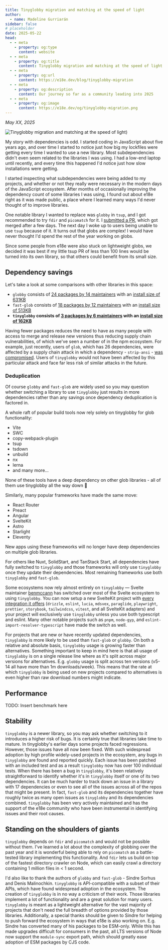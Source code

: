 ```yaml
---
title: Tinyglobby migration and matching at the speed of light
author:
  - name: Madeline Gurriarán
sidebar: false
# placeholder
date: 2025-05-22
head:
  - - meta
    - property: og:type
      content: website
  - - meta
    - property: og:title
      content: Tinyglobby migration and matching at the speed of light
  - - meta
    - property: og:url
      content: https://e18e.dev/blog/tinyglobby-migration
  - - meta
    - property: og:description
      content: Our journey so far as a community leading into 2025
  - - meta
    - property: og:image
      content: https://e18e.dev/og/tinyglobby-migration.png
---
```


_May XX, 2025_

![Tinyglobby migration and matching at the speed of light)](/og/tinyglobby-migration.png)

My story with dependencies is odd. I started coding in JavaScript about five years ago,
and over time I started to notice just how big my lockfiles were getting every time
I wanted to use a new library. Most subdependencies didn't even seem related to the libraries I was using.
I had a low-end laptop until recently, and every time this happened I'd notice just how slow installations were getting.

I started inspecting what subdependencies were being added to my projects, and whether or not they really were
necessary in the modern days of the JavaScript ecosystem. After months of occasionally improving the dependency count
of some libraries I was using, I found out about e18e right as it was made public, a place where I learned many
ways I'd never thought of to improve libraries.

One notable library I wanted to replace was `globby` in `tsup`, and I got recommended to try `fdir` and `picomatch`
for it. I [submitted a PR](https://github.com/egoist/tsup/pull/1158), which got merged after a few days.
The next day I woke up to users being unable to use `tsup` because of it. It turns out that globs are complex!
I would have never thought I'd spend the rest of the year working on globs.

Since some people from e18e were also stuck on lightweight globs, we decided it was best if my little tsup PR
of less than 100 lines would be turned into its own library, so that others could benefit from its small size.

## Dependency savings

Let's take a look at some comparisons with other libraries in this space:

- `globby` consists of [24 packages by 14 maintainers](https://npmgraph.js.org/?q=globby) with an [install size of 631KB](https://pkg-size.dev/globby)
- `fast-glob` consists of [18 packages by 12 maintainers](https://npmgraph.js.org/?q=fast-glob) with an [install size of 513KB](https://pkg-size.dev/fast-glob)
- **`tinyglobby` consists of [3 packages by 6 maintainers](https://npmgraph.js.org/?q=tinyglobby) with an [install size of 162KB](https://pkg-size.dev/tinyglobby)**

Having fewer packages reduces the need to have as many people with access to merge and release new versions thus reducing supply chain vulnerabilities, of which we've seen a number of in the npm ecosystem. For example, just recently, users of `glob`, which has 26 dependencies, were affected by a supply chain attack in which a dependency - `strip-ansi` - [was compromised](https://socket.dev/blog/npm-author-qix-compromised-in-major-supply-chain-attack). Users of `tinyglobby` would not have been affected by this particular attack and face far less risk of similar attacks in the future.

### Deduplication

Of course `globby` and `fast-glob` are widely used so you may question whether switching a library to use `tinyglobby` just results in more dependencies rather than any savings once dependency deduplication is factored in.

A whole raft of popular build tools now rely solely on tinyglobby for glob functionality:

- Vite
- SWC
- copy-webpack-plugin
- tsup
- tsdown
- unbuild
- nx
- lerna
- and many more...

None of these tools have a deep dependency on other glob libraries - all of them use tinyglobby all the way down 🎉 

Similarly, many popular frameworks have made the same move:

- React Router
- Preact
- Angular
- SvelteKit
- Astro
- Starlight
- Eleventy

New apps using these frameworks will no longer have deep dependencies on multiple glob libraries.

For others like Nuxt, SolidStart, and TanStack Start, all dependencies have fully switched to `tinyglobby` and those frameworks will only use `tinyglobby` once they update their dependencies. Most remaining frameworks use both `tinyglobby` and `fast-glob`.

Some ecosystems now rely almost entirely on `tinyglobby` — Svelte maintainer [benmccann](https://www.benmccann.com/) has switched over most of the Svelte ecosystem to using `tinyglobby`. You can now setup a new SvelteKit project with [every integration it offers](https://svelte.dev/docs/cli/sv-add#Official-add-ons) (`drizzle`, `eslint`, `lucia`, `mdsvex`, `paraglide`, `playwright`, `prettier`, `storybook`, `tailwindcss`, `vitest`, and all SvelteKit adapters) and your project will exclusively use `tinyglobby` unless you use both typescript and eslint. Many other notable projects such as `pnpm`, `node-gyp`, and `eslint-import-resolver-typescript` have made the switch as well.

For projects that are new or have recently updated dependencies, `tinyglobby` is more likely to be used than `fast-glob` or `globby`. On both a relative and absolute basis, `tinyglobby` usage is growing faster than alternatives. Something important to keep in mind here is that all usage of `tinyglobby` is on a single release line where as it's split across major versions for alternatives. E.g. `globby` usage is split across ten versions (v5-14 all have more than 1m downloads/week). This means that the rate at which `tinyglobby` is being used on new projects compared to alternatives is even higher than raw download numbers might indicate.

## Performance

TODO: Insert benchmark here

## Stability

`tinyglobby` is a newer library, so you may ask whether switching to it introduces a higher risk of bugs. It is certainly true that libraries take time to mature. In tinyglobby's earlier days some projects faced regressions. However, those issues have all now been fixed. With such widespread adoption by high profile widely-used projects in the ecosystem, any bugs in `tinyglobby` are found and reported quickly. Each issue has been patched with an included test and as a result `tinyglobby` now has over 100 individual tests. When there has been a bug in `tinyglobby`, it's been relatively straightforward to identify whether it's in `tinyglobby` itself or one of its two dependencies. It can be much harder to track down an issue in a library with 17 dependencies or even to see all of the issues across all of the repos that might be present. In fact, `fast-glob` and its dependencies together have roughly twice as many open issues as `tinyglobby` and its dependencies combined. `tinyglobby` has been very actively maintained and has the support of the e18e community who have been instrumental in identifying issues and their root causes.

## Standing on the shoulders of giants

`tinyglobby` depends on `fdir` and `picomatch` and would not be possible without them. I've learned a lot about the complexity of globbing over the past year and it is wonderful being able to rely on `picomatch` as a battle-tested library implementing this functionality. And `fdir` lets us build on top of the fastest directory crawler on Node, which can easily crawl a directory containing 1 million files in < 1 second.

I'd also like to thank the authors of `globby` and `fast-glob` - Sindre Sorhus and Denis Malinochkin. `tinyglobby` is API-compatible with a subset of their APIs, which have found widespread adoption in the ecosystem. The creation of `tinyglobby` is in no way a criticism of their work. Those libraries implement a lot of functionality and are a great solution for many users. `tinyglobby` is meant as a lightweight alternative for the vast majority of projects that don't need the full breadth of options provided by those libraries. Additionally, a special thanks should be given to Sindre for helping to push forward the ecosystem in ways that e18e is also working on. E.g. Sindre has converted many of his packages to be ESM-only. While this has made upgrades difficult for consumers in the past, all LTS versions of Node now support the `module-sync` export path, which should greatly ease adoption of ESM packages by CJS code.

